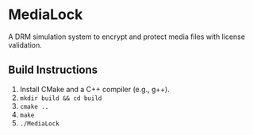 # MediaLock
A DRM simulation system to encrypt and protect media files with license validation.

## Build Instructions
1. Install CMake and a C++ compiler (e.g., g++).
2. `mkdir build && cd build`
3. `cmake ..`
4. `make`
5. `./MediaLock`